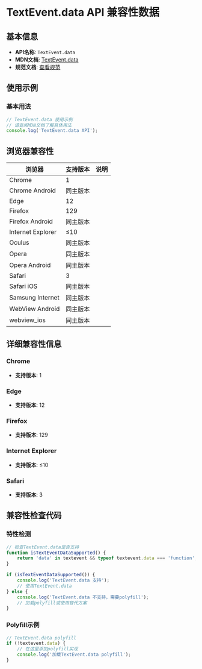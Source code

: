 # TextEvent.data API 兼容性数据

## 基本信息

- **API名称**: `TextEvent.data`
- **MDN文档**: [TextEvent.data](https://developer.mozilla.org/docs/Web/API/TextEvent/data)
- **规范文档**: [查看规范](https://w3c.github.io/uievents/#dom-textevent-data)

## 使用示例

### 基本用法

```javascript
// TextEvent.data 使用示例
// 请查阅MDN文档了解具体用法
console.log('TextEvent.data API');
```

## 浏览器兼容性

| 浏览器 | 支持版本 | 说明 |
|--------|----------|------|
| Chrome | 1 |  |
| Chrome Android | 同主版本 |  |
| Edge | 12 |  |
| Firefox | 129 |  |
| Firefox Android | 同主版本 |  |
| Internet Explorer | ≤10 |  |
| Oculus | 同主版本 |  |
| Opera | 同主版本 |  |
| Opera Android | 同主版本 |  |
| Safari | 3 |  |
| Safari iOS | 同主版本 |  |
| Samsung Internet | 同主版本 |  |
| WebView Android | 同主版本 |  |
| webview_ios | 同主版本 |  |

## 详细兼容性信息

### Chrome

- **支持版本**: 1

### Edge

- **支持版本**: 12

### Firefox

- **支持版本**: 129

### Internet Explorer

- **支持版本**: ≤10

### Safari

- **支持版本**: 3

## 兼容性检查代码

### 特性检测

```javascript
// 检查TextEvent.data是否支持
function isTextEventDataSupported() {
    return 'data' in textevent && typeof textevent.data === 'function';
}

if (isTextEventDataSupported()) {
    console.log('TextEvent.data 支持');
    // 使用TextEvent.data
} else {
    console.log('TextEvent.data 不支持，需要polyfill');
    // 加载polyfill或使用替代方案
}
```

### Polyfill示例

```javascript
// TextEvent.data polyfill
if (!textevent.data) {
    // 在这里添加polyfill实现
    console.log('加载TextEvent.data polyfill');
}
```

